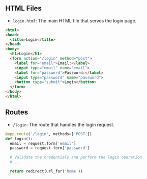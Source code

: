 ## HTML Files
- `login.html`: The main HTML file that serves the login page.

```html
<html>
<head>
  <title>Login</title>
</head>
<body>
  <h1>Login</h1>
  <form action="/login" method="post">
    <label for="email">Email:</label>
    <input type="email" name="email">
    <label for="password">Password:</label>
    <input type="password" name="password">
    <button type="submit">Login</button>
  </form>
</body>
</html>
```

## Routes
- `/login`: The route that handles the login request.

```python
@app.route('/login', methods=['POST'])
def login():
  email = request.form['email']
  password = request.form['password']

  # Validate the credentials and perform the login operation
  # ...

  return redirect(url_for('home'))
```
